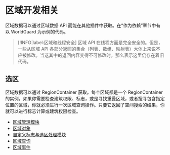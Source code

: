 # 区域开发相关

区域数据可以通过区域数据 API 而能在其他插件中获取。在“作为依赖”章节中有以 WorldGuard 为示例的代码。

> [!INFO|label:区域和线程安全]
> 区域 API 在线程方面是完全安全的。但是，一些从区域 API 各部分返回的集合（列表、数组、映射表）大体上来说不应被修改。当这其中的返回内容变得不可修改时，那么表示这里仍存在着旧代码。

## 选区

区域数据可以通过 RegionContainer 获取。每个区域都是一个 RegionContainer 的实例。如果你需要检查建筑权限、标志，或是寻找重叠区域，或者搜寻包含指定位置的区域，你就必须进行一次区域查询操作。只要它返回了空间搜索的结果，你就可以进行标志计算或建筑权限检查。

* [区域管理模块](worldguard-api.working-with-regions.managers.md)
* [区域对象](worldguard-api.working-with-regions.regions.md)
* [自定义标志与选区处理模块](worldguard-api.working-with-regions.custom-flags-and-session-handlers.md)
* [区域查询](worldguard-api.working-with-regions.querying-protection.md)
* [区域事件](worldguard-api.working-with-regions.region-events.md)